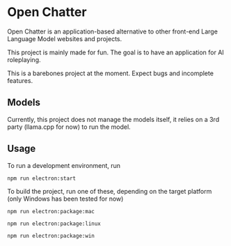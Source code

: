 # Open Chatter

Open Chatter is an application-based alternative to other front-end Large Language Model websites and projects.

This project is mainly made for fun. The goal is to have an application for AI roleplaying.

This is a barebones project at the moment. Expect bugs and incomplete features.

## Models

Currently, this project does not manage the models itself, it relies on a 3rd party (llama.cpp for now) to run the model.

## Usage

To run a development environment, run

`npm run electron:start`

To build the project, run one of these, depending on the target platform (only Windows has been tested for now)

`npm run electron:package:mac`

`npm run electron:package:linux`

`npm run electron:package:win`
